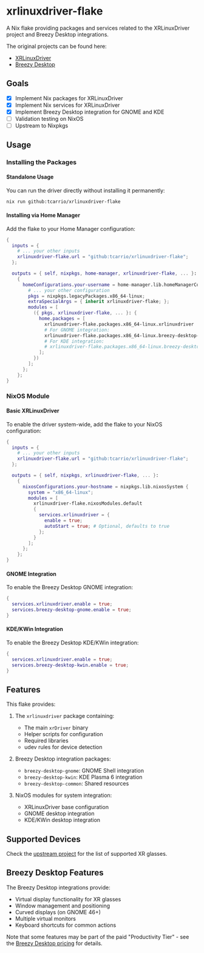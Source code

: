 # xrlinuxdriver-flake

A Nix flake providing packages and services related to the XRLinuxDriver project and Breezy Desktop integrations.

The original projects can be found here:
- [XRLinuxDriver](https://github.com/wheaney/XRLinuxDriver)
- [Breezy Desktop](https://github.com/wheaney/breezy-desktop)

## Goals

- [x] Implement Nix packages for XRLinuxDriver
- [x] Implement Nix services for XRLinuxDriver
- [x] Implement Breezy Desktop integration for GNOME and KDE
- [ ] Validation testing on NixOS
- [ ] Upstream to Nixpkgs

## Usage

### Installing the Packages

#### Standalone Usage

You can run the driver directly without installing it permanently:

```bash
nix run github:tcarrio/xrlinuxdriver-flake
```

#### Installing via Home Manager

Add the flake to your Home Manager configuration:

```nix
{
  inputs = {
    # ... your other inputs
    xrlinuxdriver-flake.url = "github:tcarrio/xrlinuxdriver-flake";
  };

  outputs = { self, nixpkgs, home-manager, xrlinuxdriver-flake, ... }:
    {
      homeConfigurations.your-username = home-manager.lib.homeManagerConfiguration {
        # ... your other configuration
        pkgs = nixpkgs.legacyPackages.x86_64-linux;
        extraSpecialArgs = { inherit xrlinuxdriver-flake; };
        modules = [
          ({ pkgs, xrlinuxdriver-flake, ... }: {
            home.packages = [
              xrlinuxdriver-flake.packages.x86_64-linux.xrlinuxdriver
              # For GNOME integration:
              xrlinuxdriver-flake.packages.x86_64-linux.breezy-desktop-gnome
              # For KDE integration:
              # xrlinuxdriver-flake.packages.x86_64-linux.breezy-desktop-kwin
            ];
          })
        ];
      };
    };
}
```

### NixOS Module

#### Basic XRLinuxDriver

To enable the driver system-wide, add the flake to your NixOS configuration:

```nix
{
  inputs = {
    # ... your other inputs
    xrlinuxdriver-flake.url = "github:tcarrio/xrlinuxdriver-flake";
  };

  outputs = { self, nixpkgs, xrlinuxdriver-flake, ... }:
    {
      nixosConfigurations.your-hostname = nixpkgs.lib.nixosSystem {
        system = "x86_64-linux";
        modules = [
          xrlinuxdriver-flake.nixosModules.default
          {
            services.xrlinuxdriver = {
              enable = true;
              autoStart = true; # Optional, defaults to true
            };
          }
        ];
      };
    };
}
```

#### GNOME Integration

To enable the Breezy Desktop GNOME integration:

```nix
{
  services.xrlinuxdriver.enable = true;
  services.breezy-desktop-gnome.enable = true;
}
```

#### KDE/KWin Integration

To enable the Breezy Desktop KDE/KWin integration:

```nix
{
  services.xrlinuxdriver.enable = true;
  services.breezy-desktop-kwin.enable = true;
}
```

## Features

This flake provides:

1. The `xrlinuxdriver` package containing:
   - The main `xrDriver` binary
   - Helper scripts for configuration
   - Required libraries
   - udev rules for device detection

2. Breezy Desktop integration packages:
   - `breezy-desktop-gnome`: GNOME Shell integration
   - `breezy-desktop-kwin`: KDE Plasma 6 integration
   - `breezy-desktop-common`: Shared resources

3. NixOS modules for system integration:
   - XRLinuxDriver base configuration
   - GNOME desktop integration
   - KDE/KWin desktop integration

## Supported Devices

Check the [upstream project](https://github.com/wheaney/XRLinuxDriver#supported-devices) for the list of supported XR glasses.

## Breezy Desktop Features

The Breezy Desktop integrations provide:

- Virtual display functionality for XR glasses
- Window management and positioning
- Curved displays (on GNOME 46+)
- Multiple virtual monitors
- Keyboard shortcuts for common actions

Note that some features may be part of the paid "Productivity Tier" - see the [Breezy Desktop pricing](https://github.com/wheaney/breezy-desktop#breezy-desktop-pricing-productivity-tier) for details.

